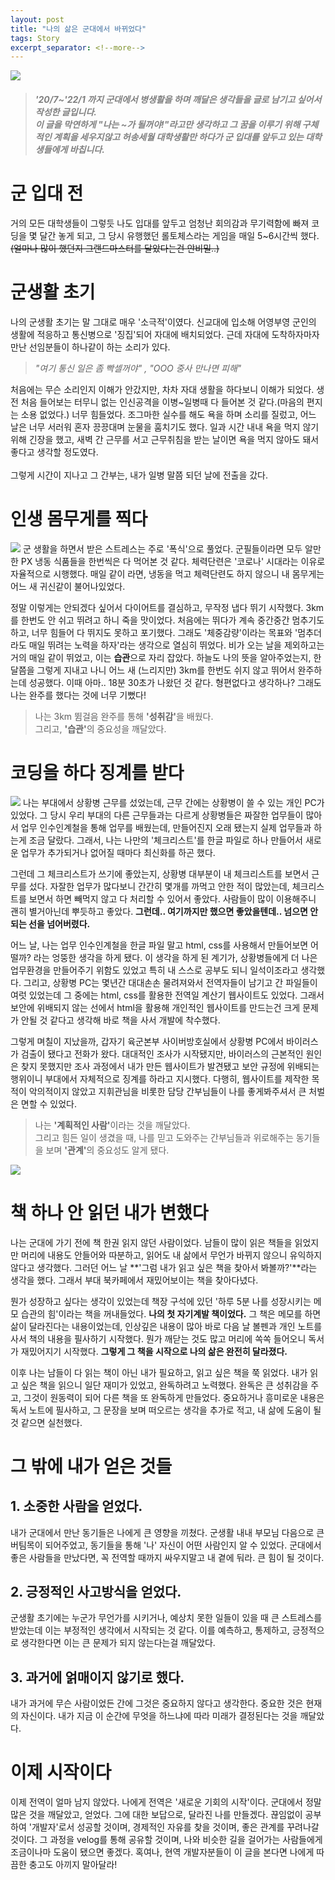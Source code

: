 ```yaml
---
layout: post
title: "나의 삶은 군대에서 바뀌었다"
tags: Story
excerpt_separator: <!--more-->
---
```


![](https://velog.velcdn.com/images/dongho18/post/adf0a56c-aa6c-4bbb-ab95-701036763596/%EA%B5%B0%EB%8C%80.png)

<Blockquote><h5><span style="color:gray">'20/7~'22/1 까지 군대에서 병생활을 하며 깨달은 생각들을 글로 남기고 싶어서 작성한 글입니다.<br>이 글을 막연하게 "나는 ~가 될꺼야!"라고만 생각하고 그 꿈을 이루기 위해 구체적인 계획을 세우지않고 허송세월 대학생활만 하다가 군 입대를 앞두고 있는 대학생들에게 바칩니다.</span></h5></Blockquote><!--more-->

<h1>군 입대 전</h1>
거의 모든 대학생들이 그렇듯 나도 입대를 앞두고 엄청난 회의감과 무기력함에 빠져 코딩을 몇 달간 놓게 되고, 그 당시 유행했던 롤토체스라는 게임을 매일 5~6시간씩 했다.<del>(얼마나 많이 했던지 그랜드마스터를 달았다는건 안비밀..)</del>

<h1>군생활 초기</h1>
나의 군생활 초기는 말 그대로 매우 '소극적'이였다. 신교대에 입소해 어영부영 군인의 생활에 적응하고 통신병으로 '징집'되어 자대에 배치되었다. 근데 자대에 도착하자마자 만난 선임분들이 하나같이 하는 소리가 있다.
  <Blockquote><em>"여기 통신 일은 좀 빡셀꺼야" , "OOO 중사 만나면 피해"</em></Blockquote>
처음에는 무슨 소리인지 이해가 안갔지만, 차차 자대 생활을 하다보니 이해가 되었다. 생전 처음 들어보는 터무니 없는 인신공격을 이병~일병때 다 들어본 것 같다.(마음의 편지는 소용 없었다.) 너무 힘들었다. 조그마한 실수를 해도 욕을 하며 소리를 질렀고, 어느 날은 너무 서러워 혼자 끙끙대며 눈물을 훔치기도 했다. 일과 시간 내내 욕을 먹지 않기 위해 긴장을 했고, 새벽 간 근무를 서고 근무취침을 받는 날이면 욕을 먹지 않아도 돼서 좋다고 생각할 정도였다. <br><br>그렇게 시간이 지나고 그 간부는, 내가 일병 말쯤 되던 날에 전출을 갔다.

<h1>인생 몸무게를 찍다</h1>
<img src="https://images.velog.io/images/dongho18/post/0530bd2b-4bef-4fa1-9c6c-0a887eea65b0/image.png">
군 생활을 하면서 받은 스트레스는 주로 '폭식'으로 풀었다. 군필들이라면 모두 알만한 PX 냉동 식품들을 한번씩은 다 먹어본 것 같다. 체력단련은 '코로나' 시대라는 이유로 자율적으로 시행했다. 매일 같이 라면, 냉동을 먹고 체력단련도 하지 않으니 내 몸무게는 어느 새 귀신같이 불어나있었다.

정말 이렇게는 안되겠다 싶어서 다이어트를 결심하고, 무작정 냅다 뛰기 시작했다. 3km를 한번도 안 쉬고 뛰려고 하니 죽을 맛이었다. 처음에는 뛰다가 계속 중간중간 멈추기도 하고, 너무 힘들어 다 뛰지도 못하고 포기했다. 그래도 '체중감량'이라는 목표와 '멈추더라도 매일 뛰려는 노력을 하자'라는 생각으로 열심히 뛰었다. 비가 오는 날을 제외하고는 거의 매일 같이 뛰었고, 이는 **습관**으로 자리 잡았다. 하늘도 나의 뜻을 알아주었는지, 한달쯤을 그렇게 지내고 나니 어느 새 (느리지만) 3km를 한번도 쉬지 않고 뛰어서 완주하는데 성공했다. 이때 아마.. 18분 30초가 나왔던 것 같다. 형편없다고 생각하나? 그래도 나는 완주를 했다는 것에 너무 기뻤다!<br>

> 나는 3km 뜀걸음 완주를 통해 <b>'성취감'</b>을 배웠다.<br>그리고, <b>'습관'</b>의 중요성을 깨달았다.

<h1>코딩을 하다 징계를 받다</h1>
<img src="https://images.velog.io/images/dongho18/post/2e365ac3-cf70-461f-9251-1ea673ed3582/image.png">
나는 부대에서 상황병 근무를 섰었는데, 근무 간에는 상황병이 쓸 수 있는 개인 PC가 있었다. 그 당시 우리 부대의 다른 근무들과는 다르게 상황병들은 짜잘한 업무들이 많아서 업무 인수인계철을 통해 업무를 배웠는데, 만들어진지 오래 됐는지 실제 업무들과 하는게 조금 달랐다. 그래서, 나는 나만의 '체크리스트'를 한글 파일로 하나 만들어서 새로운 업무가 추가되거나 없어질 때마다 최신화를 하곤 했다.

그런데 그 체크리스트가 쓰기에 좋았는지, 상황병 대부분이 내 체크리스트를 보면서 근무를 섰다. 자잘한 업무가 많다보니 간간히 몇개를 까먹고 안한 적이 많았는데, 체크리스트를 보면서 하면 빼먹지 않고 다 처리할 수 있어서 좋았다. 사람들이 많이 이용해주니 괜히 별거아닌데 뿌듯하고 좋았다. <b>그런데.. 여기까지만 했으면 좋았을텐데.. 넘으면 안되는 선을 넘어버렸다.</b>

어느 날, 나는 업무 인수인계철을 한글 파일 말고 html, css를 사용해서 만들어보면 어떨까? 라는 엉뚱한 생각을 하게 됐다. 이 생각을 하게 된 계기가, 상황병들에게 더 나은 업무환경을 만들어주기 위함도 있었고 특히 내 스스로 공부도 되니 일석이조라고 생각했다. 그리고, 상황병 PC는 몇년간 대대손손 물려져와서 전역자들이 남기고 간 파일들이 여럿 있었는데 그 중에는 html, css를 활용한 전역일 계산기 웹사이트도 있었다. 그래서 보안에 위배되지 않는 선에서 html을 활용해 개인적인 웹사이트를 만드는건 크게 문제가 안될 것 같다고 생각해 바로 책을 사서 개발에 착수했다.

그렇게 며칠이 지났을까, 갑자기 육군본부 사이버방호실에서 상황병 PC에서 바이러스가 검출이 됐다고 전화가 왔다. 대대적인 조사가 시작됐지만, 바이러스의 근본적인 원인은 찾지 못했지만 조사 과정에서 내가 만든 웹사이트가 발견됐고 보안 규정에 위배되는 행위이니 부대에서 자체적으로 징계를 하라고 지시했다. 다행히, 웹사이트를 제작한 목적이 악의적이지 않았고 지휘관님을 비롯한 담당 간부님들이 나를 좋게봐주셔서 큰 처벌은 면할 수 있었다.<br>

<blockquote>나는 <b>'계획적인 사람'</b>이라는 것을 깨달았다.<br>그리고 힘든 일이 생겼을 때, 나를 믿고 도와주는 간부님들과 위로해주는 동기들을 보며 <b>'관계'</b>의 중요성도 알게 됐다.</blockquote>

<img src="https://images.velog.io/images/dongho18/post/d809db57-2f6c-4a34-acbb-0406a121be31/image.png">
<h1>책 하나 안 읽던 내가 변했다</h1>

나는 군대에 가기 전에 책 한권 읽지 않던 사람이었다. 남들이 많이 읽은 책들을 읽었지만 머리에 내용도 안들어와 따분하고, 읽어도 내 삶에서 무언가 바뀌지 않으니 유익하지 않다고 생각했다. 그러던 어느 날 **'그럼 내가 읽고 싶은 책을 찾아서 봐볼까?'**라는 생각을 했다. 그래서 부대 북카페에서 재밌어보이는 책을 찾아다녔다.

뭔가 성장하고 싶다는 생각이 있었는데 책장 구석에 있던 '하루 5분 나를 성장시키는 메모 습관의 힘'이라는 책을 꺼내들었다. **나의 첫 자기계발 책이었다.** 그 책은 메모를 하면 삶이 달라진다는 내용이었는데, 인상깊은 내용이 많아 바로 다음 날 볼펜과 개인 노트를 사서 책의 내용을 필사하기 시작했다. 뭔가 깨닫는 것도 많고 머리에 쏙쏙 들어오니 독서가 재밌어지기 시작했다. **그렇게 그 책을 시작으로 나의 삶은 완전히 달라졌다.**

이후 나는 남들이 다 읽는 책이 아닌 내가 필요하고, 읽고 싶은 책을 쭉 읽었다. 내가 읽고 싶은 책을 읽으니 일단 재미가 있었고, 완독하려고 노력했다. 완독은 큰 성취감을 주고, 그것이 원동력이 되어 다른 책을 또 완독하게 만들었다.
중요하거나 흥미로운 내용은 독서 노트에 필사하고, 그 문장을 보며 떠오르는 생각을 추가로 적고, 내 삶에 도움이 될 것 같으면 실천했다.

<h1>그 밖에 내가 얻은 것들</h1>

## 1. 소중한 사람을 얻었다.

내가 군대에서 만난 동기들은 나에게 큰 영향을 끼쳤다. 군생활 내내 부모님 다음으로 큰 버팀목이 되어주었고, 동기들을 통해 '나' 자신이 어떤 사람인지 알 수 있었다. 군대에서 좋은 사람들을 만났다면, 꼭 전역할 때까지 싸우지말고 내 곁에 둬라. 큰 힘이 될 것이다.

## 2. 긍정적인 사고방식을 얻었다.

군생활 초기에는 누군가 무언가를 시키거나, 예상치 못한 일들이 있을 때 큰 스트레스를 받았는데 이는 부정적인 생각에서 시작되는 것 같다. 이를 예측하고, 통제하고, 긍정적으로 생각한다면 이는 큰 문제가 되지 않는다는걸 깨달았다.

## 3. 과거에 얽매이지 않기로 했다.

내가 과거에 무슨 사람이었든 간에 그것은 중요하지 않다고 생각한다. 중요한 것은 현재의 자신이다. 내가 지금 이 순간에 무엇을 하느냐에 따라 미래가 결정된다는 것을 깨달았다.

<h1>이제 시작이다</h1>
이제 전역이 얼마 남지 않았다. 나에게 전역은 '새로운 기회의 시작'이다. 군대에서 정말 많은 것을 깨달았고, 얻었다. 그에 대한 보답으로, 달라진 나를 만들겠다. 끊임없이 공부하여 '개발자'로서 성공할 것이며, 경제적인 자유를 찾을 것이며, 좋은 관계를 꾸려나갈 것이다. 그 과정을 velog를 통해 공유할 것이며, 나와 비슷한 길을 걸어가는 사람들에게 조금이나마 도움이 됐으면 좋겠다. 혹여나, 현역 개발자분들이 이 글을 본다면 나에게 따끔한 충고도 아끼지 말아달라!
